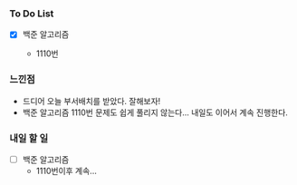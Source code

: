 ### To Do List

- [x] 백준 알고리즘

  - 1110번

  


### 느낀점

- 드디어 오늘 부서배치를 받았다. 잘해보자!
- 백준 알고리즘 1110번 문제도 쉽게 풀리지 않는다... 내일도 이어서 계속 진행한다.



### 내일 할 일

- [ ] 백준 알고리즘
  - 1110번이후 계속...
